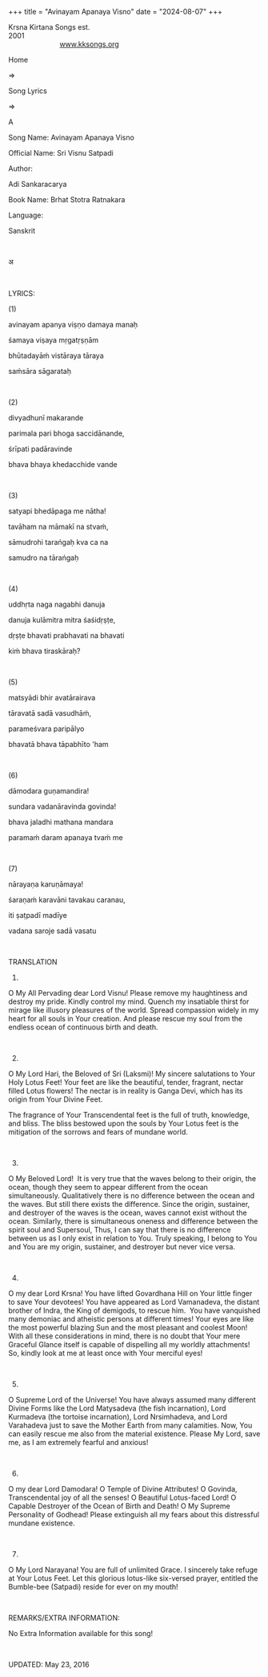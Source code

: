 +++ 
title = "Avinayam Apanaya Visno"
date = "2024-08-07"
+++

Krsna Kirtana Songs est.
2001                                                                                                                                    
            
www.kksongs.org








Home
 
⇒
 
Song Lyrics
 
⇒
 
A


Song
Name: Avinayam Apanaya Visno


Official
Name: Sri Visnu Satpadi


Author:

Adi Sankaracarya


Book
Name: 
Brhat
Stotra Ratnakara


Language:

Sanskrit


 








अ








 


LYRICS:


(1)


avinayam
apanya viṣṇo damaya manaḥ 


śamaya
viṣaya mṛgatṛṣṇām


bhūtadayāḿ
vistāraya tāraya 


saḿsāra
sāgarataḥ 


 


(2)


divyadhunī
makarande 


parimala
pari bhoga saccidānande, 


śrīpati
padāravinde 


bhava
bhaya khedacchide vande


 


(3)


satyapi
bhedāpaga me nātha! 


tavāham
na māmakī na stvaḿ, 


sāmudrohi
tarańgaḥ kva ca na 


samudro
na tārańgaḥ


 


(4)


uddhṛta
naga nagabhi danuja 


danuja
kulāmitra mitra śaśidṛṣṭe, 


dṛṣṭe
bhavati prabhavati na bhavati 


kiḿ
bhava tiraskāraḥ?


 


(5)


matsyādi
bhir avatārairava 


tāravatā
sadā vasudhāḿ, 


parameśvara
paripālyo 


bhavatā
bhava tāpabhīto 'ham


 


(6)


dāmodara
guṇamandira! 


sundara
vadanāravinda govinda! 


bhava
jaladhi mathana mandara 


paramaḿ
daram apanaya tvaḿ me


 


(7)


nārayaṇa
karuṇāmaya! 


śaraṇaḿ
karavāni tavakau caranau, 


iti
ṣaṭpadī madīye 


vadana
saroje sadā vasatu


 


TRANSLATION


1)
O My All Pervading dear Lord Visnu! Please remove my haughtiness and destroy my
pride. Kindly control my mind. Quench my insatiable thirst for mirage like
illusory pleasures of the world. Spread compassion widely in my heart for all
souls in Your creation. And please rescue my soul from the endless ocean of
continuous birth and death. 


 


2)
O My Lord Hari, the Beloved of Sri (Laksmi)! My sincere salutations to Your
Holy Lotus Feet! Your feet are like the beautiful, tender, fragrant, nectar
filled Lotus flowers! The nectar is in reality is Ganga Devi, which has its
origin from Your Divine Feet. 


The
fragrance of Your Transcendental feet is the full of truth, knowledge, and
bliss. The bliss bestowed upon the souls by Your Lotus feet is the mitigation
of the sorrows and fears of mundane world. 


 


3)
O My Beloved Lord!  It is very true that the waves belong to their origin,
the ocean, though they seem to appear different from the ocean simultaneously. Qualitatively
there is no difference between the ocean and the waves. But still there exists
the difference. Since the origin, sustainer, and destroyer of the waves is the
ocean, waves cannot exist without the ocean. Similarly, there is simultaneous
oneness and difference between the spirit soul and Supersoul, Thus, I can say
that there is no difference between us as I only exist in relation to You.
Truly speaking, I belong to You and You are my origin, sustainer, and destroyer
but never vice versa. 


 


4)
O my dear Lord Krsna! You have lifted Govardhana Hill on Your little finger to
save Your devotees! You have appeared as Lord Vamanadeva, the distant brother
of Indra, the King of demigods, to rescue him.  You have vanquished many
demoniac and atheistic persons at different times! Your eyes are like the most
powerful blazing Sun and the most pleasant and coolest Moon! With all these
considerations in mind, there is no doubt that Your mere Graceful Glance itself
is capable of dispelling all my worldly attachments! So, kindly look at me at
least once with Your merciful eyes! 


 


5)
O Supreme Lord of the Universe! You have always assumed many different Divine
Forms like the Lord Matysadeva (the fish incarnation), Lord Kurmadeva (the
tortoise incarnation), Lord Nrsimhadeva, and Lord Varahadeva just to save the
Mother Earth from many calamities. Now, You can easily rescue me also from the
material existence. Please My Lord, save me, as I am extremely fearful and
anxious! 


 


6)
O my dear Lord Damodara! O Temple of Divine Attributes! O Govinda,
Transcendental joy of all the senses! O Beautiful Lotus-faced Lord! O Capable
Destroyer of the Ocean of Birth and Death! O My Supreme Personality of Godhead!
Please extinguish all my fears about this distressful mundane existence. 


 


7)
O My Lord Narayana! You are full of unlimited Grace. I sincerely take refuge at
Your Lotus Feet. Let this glorious lotus-like six-versed prayer, entitled the
Bumble-bee (Satpadi) reside for ever on my mouth!


 


REMARKS/EXTRA
INFORMATION:


No
Extra Information available for this song!


 


UPDATED:
 May 23, 2016
